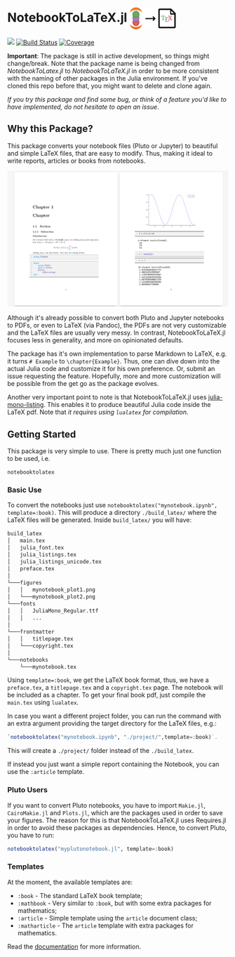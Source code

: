 # NotebookToLaTeX.jl <a href='https://github.com/davibarreira/NotebookToLaTeX.jl/blob/master/src/assets/logo.svg'><img src="src/assets/logo.svg" align="center" height="50." /></a>

[![][bag-dev]][bld-dev]
[![Build Status](https://github.com/davibarreira/NotebookToLaTeX.jl/workflows/CI/badge.svg)](https://github.com/davibarreira/NotebookToLaTeX.jl/actions)
[![Coverage](https://codecov.io/gh/davibarreira/NotebookToLaTeX.jl/branch/master/graph/badge.svg)](https://codecov.io/gh/davibarreira/NotebookToLaTeX.jl)

**Important**: The package is still in active development, so things might change/break. Note that the package name is being changed from
*NotebookToLatex.jl* to *NotebookToLaTeX.jl* in order to be more consistent with the naming of other packages in the Julia environment. If you've cloned
this repo before that, you might want to delete and clone again.

*If you try this package and find some bug, or think of a feature you'd like to have implemented, do not hesitate to open an issue*.

## Why this Package?
This package converts your notebook files (Pluto or Jupyter) to beautiful and
simple LaTeX files, that are easy to modify. Thus, making it ideal
to write reports, articles or books from notebooks.

![NotebookToLaTeX Example](./src/assets/notebooktolatexexample.png)

Although it's already possible to convert both Pluto and Jupyter notebooks
to PDFs, or even to LaTeX (via Pandoc), the PDFs are not very customizable
and the LaTeX files are usually very messy.
In contrast, NotebookToLaTeX.jl focuses less in generality, and
more on opinionated defaults.

The package has it's own implementation to parse Markdown to LaTeX,
e.g. it turns `# Example` to `\chapter{Example}`. Thus,
one can dive down into the actual Julia code and customize it
for his own preference. Or, submit an issue requesting
the feature. Hopefully, more and more customization will
be possible from the get go as the package evolves.

Another very important point to note is that NotebookToLaTeX.jl uses
[julia-mono-listing](https://github.com/mossr/julia-mono-listings).
This enables it to produce beautiful Julia code inside the LaTeX pdf.
Note that *it requires using `lualatex` for compilation*.

## Getting Started

This package is very simple to use. There is pretty much just one
function to be used, i.e.
```@docs
notebooktolatex
```

### Basic Use
To convert the notebooks just use `notebooktolatex("mynotebook.ipynb", template=:book)`.
This will produce a directory `./build_latex/` where the LaTeX files
will be generated. Inside `build_latex/` you will have:
```
build_latex
│   main.tex
│   julia_font.tex
│   julia_listings.tex
│   julia_listings_unicode.tex
│   preface.tex
│
└───figures
│   │   mynotebook_plot1.png
│   └───mynotebook_plot2.png
└───fonts
│   │   JuliaMono_Regular.ttf
│   │   ...
│   
└───frontmatter
│   │   titlepage.tex
│   └───copyright.tex
│
└───notebooks
    └───mynotebook.tex
```
Using `template=:book`, we get the LaTeX book format, thus, we have a `preface.tex`,
a `titlepage.tex` and a `copyright.tex` page. The notebook will be included
as a chapter. To get your final book pdf, just compile the `main.tex` using `lualatex`.

In case you want a different project folder, you can run the command
with an extra argument providing the target directory for the LaTeX files, e.g.:
```julia
`notebooktolatex("mynotebook.ipynb", "./project/",template=:book)`.
```
This will create a `./project/` folder instead of the `./build_latex`.

If instead you just want a simple report containing the Notebook,
you can use the `:article` template.

### Pluto Users

If you want to convert Pluto notebooks, you have to import `Makie.jl`, `CairoMakie.jl` and
`Plots.jl`, which are the packages used in order to save your figures. The reason for this
is that NotebookToLaTeX.jl uses Requires.jl in order to avoid these packages as dependencies.
Hence, to convert Pluto, you have to run:
```julia
notebooktolatex("myplutonotebook.jl", template=:book)
```

### Templates

At the moment, the available templates are:
* `:book` - The standard LaTeX book template;
* `:mathbook` - Very similar to `:book`, but with some extra packages for mathematics;
* `:article` - Simple template using the `article` document class;
* `:matharticle` - The `article` template with extra packages for mathematics.

Read the [documentation](https://davibarreira.github.io/NotebookToLaTeX.jl/dev) for more information.


[bag-dev]: https://img.shields.io/badge/docs-dev-blue.svg
[bld-dev]: https://davibarreira.github.io/NotebookToLaTeX.jl/dev
